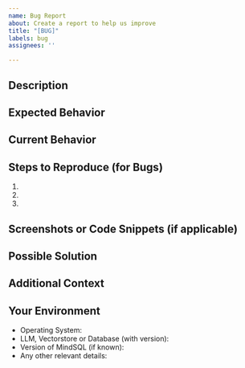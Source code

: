 ```yaml
---
name: Bug Report
about: Create a report to help us improve
title: "[BUG]"
labels: bug
assignees: ''

---
```


## Description

<!-- Describe the issue or feature request in detail. -->

## Expected Behavior

<!-- Describe the behavior you expected. -->

## Current Behavior

<!-- Describe the current behavior, which is considered incorrect or needs improvement. -->

## Steps to Reproduce (for Bugs)

1. 
2. 
3. 

<!-- Provide steps to reproduce the issue, if applicable. -->

## Screenshots or Code Snippets (if applicable)

<!-- If applicable, include screenshots or code snippets to help explain the issue. -->

## Possible Solution

<!-- If you have a suggestion for how to fix the issue, please describe it here. -->

## Additional Context

<!-- Add any other context about the problem here. -->

## Your Environment

- Operating System:
- LLM, Vectorstore or Database (with version):
- Version of MindSQL (if known):
- Any other relevant details:
